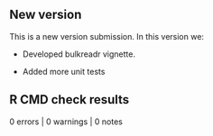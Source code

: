 ## New version

This is a new version submission. In this version we:

- Developed bulkreadr vignette.

- Added more unit tests

## R CMD check results
0 errors | 0 warnings | 0 notes

